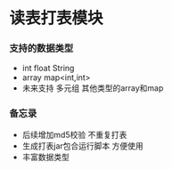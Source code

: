 # 读表打表模块

### 支持的数据类型

- int float String
- array<int> map<int,int>
- 未来支持 多元组 其他类型的array和map

### 备忘录

- 后续增加md5校验 不重复打表
- 生成打表jar包合运行脚本 方便使用
- 丰富数据类型